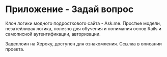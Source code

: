 # Приложение - Задай вопрос
Клон логики модного подросткового сайта - Ask.me. Простые модели, незатейливая логика, полезно для обучения и понимания основ Rails и самописной аутентификации, авторизации.

Задеплоин на Хероку, доступен для ознакомления. Ссылка в описании проекта.
